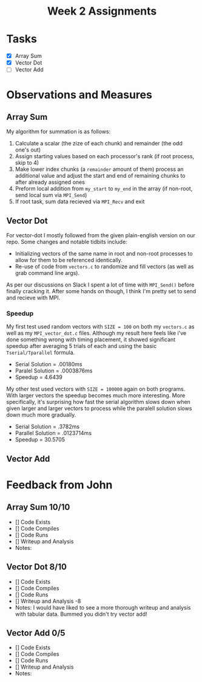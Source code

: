 # <center>Week 2 Assignments</center>

# Tasks

- [X] Array Sum
- [X] Vector Dot
- [ ] Vector Add

# Observations and Measures

## Array Sum

My algorithm for summation is as follows:
  1. Calculate a scalar (the zize of each chunk) and remainder (the odd one's out)
  2. Assign starting values based on each processor's rank (if root process, skip to 4)
  3. Make lower index chunks (a `remainder` amount of them) process an additional value and adjust the start and end of remaining chunks to after already assigned ones
  4. Preform local addition from `my_start` to `my_end` in the array (if non-root, send local sum via `MPI_Send`)
  5. If root task, sum data recieved via `MPI_Recv` and exit


## Vector Dot

For vector-dot I mostly followed from the given plain-english version on our repo. Some changes and notable tidbits include:
- Initializing vectors of the same name in root and non-root processes to allow for them to be referenced identically.
- Re-use of code from `vectors.c` to randomize and fill vectors (as well as grab command line args).

As per our discussions on Slack I spent a lot of time with `MPI_Send()` before finally cracking it. After some hands on though, I think I'm pretty set to send and recieve with MPI.

### Speedup

My first test used random vectors with `SIZE = 100` on both my `vectors.c` as well as my `MPI_vector_dot.c` files. Although my result here feels like i've done something wrong with timing placement, it showed significant speedup after averaging 5 trials of each and using the basic `Tserial/Tparallel` formula.

- Serial Solution = .00180ms
- Paralel Solution = .0003876ms
- Speedup = 4.6439

My other test used vectors with `SIZE = 100000` again on both programs. With larger vectors the speedup becomes much more interesting. More specifically, it's surprising how fast the serial algorithm slows down when given larger and larger vectors to process while the paralell solution slows down much more gradually.

- Serial Solution = .3782ms
- Parallel Solution = .0123714ms
- Speedup = 30.5705

## Vector Add

# Feedback from John

## Array Sum 10/10
- [] Code Exists
- [] Code Compiles
- [] Code Runs
- [] Writeup and Analysis
- Notes:

## Vector Dot 8/10
- [] Code Exists
- [] Code Compiles
- [] Code Runs
- [] Writeup and Analysis -8
- Notes: I would have liked to see a more thorough writeup and analysis with tabular data.  Bummed you didn't try vector add!

##  Vector Add 0/5
- [] Code Exists
- [] Code Compiles
- [] Code Runs
- [] Writeup and Analysis
- Notes:
